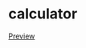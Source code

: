 # calculator

[Preview](http://htmlpreview.github.io/?https://github.com/erecinos/calculator/blob/master/index.html)
